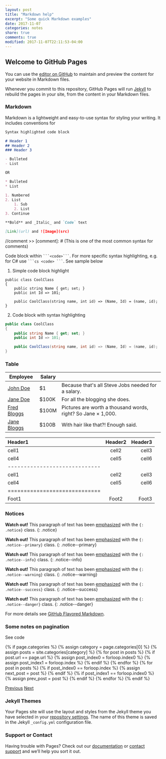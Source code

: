 ```yaml
---
layout: post
title: "Markdown help"
excerpt: "Some quick Markdown examples"
date: 2017-11-07
categories: notes
share: true
comments: true
modified: 2017-11-07T22:11:53-04:00
---
```


## Welcome to GitHub Pages

You can use the [editor on GitHub](https://github.com/chakrabar/chakrabar.github.io/edit/master/README.md) to maintain and preview the content for your website in Markdown files.

Whenever you commit to this repository, GitHub Pages will run [Jekyll](https://jekyllrb.com/) to rebuild the pages in your site, from the content in your Markdown files.

### Markdown

Markdown is a lightweight and easy-to-use syntax for styling your writing. It includes conventions for

```markdown
Syntax highlighted code block

# Header 1
## Header 2
### Header 3

- Bulleted
- List

OR

* Bulleted
* List

1. Numbered
2. List
    1. Sub
    2. List
3. Continue

**Bold** and _Italic_ and `Code` text

[Link](url) and ![Image](src)

```

//comment >> [comment]: # (This is one of the most common syntax for comments)

Code block within `` ```<code>``` ``. For more specific syntax highlighting, e.g. for C# use `` ```cs <code> ``` ``. See sample below

1. Simple code block highlight
```
public class CoolClass
{
    public string Name { get; set; }
    public int Id => 101;

    public CoolClass(string name, int id) => (Name, Id) = (name, id);
}
```

2. Code block with syntax highlighting
```cs
public class CoolClass
{
    public string Name { get; set; }
    public int Id => 101;

    public CoolClass(string name, int id) => (Name, Id) = (name, id);
}
```

### Table


| Employee         | Salary |                                                              |
|------------------|--------|--------------------------------------------------------------|
| [John Doe](#)    | $1     | Because that's all Steve Jobs needed for a salary.           |
| [Jane Doe](#)    | $100K  | For all the blogging she does.                               |
| [Fred Bloggs](#) | $100M  | Pictures are worth a thousand words, right? So Jane × 1,000. |
| [Jane Bloggs](#) | $100B  | With hair like that?! Enough said.                           |


| Header1 | Header2 | Header3 |
|:--------|:-------:|--------:|
| cell1   | cell2   | cell3   |
| cell4   | cell5   | cell6   |
|-----------------------------|
| cell1   | cell2   | cell3   |
| cell4   | cell5   | cell6   |
|=============================|
| Foot1   | Foot2   | Foot3   |

### Notices

**Watch out!** This paragraph of text has been [emphasized](#) with the `{: .notice}` class.
{: .notice}

**Watch out!** This paragraph of text has been [emphasized](#) with the `{: .notice--primary}` class.
{: .notice--primary}

**Watch out!** This paragraph of text has been [emphasized](#) with the `{: .notice--info}` class.
{: .notice--info}

**Watch out!** This paragraph of text has been [emphasized](#) with the `{: .notice--warning}` class.
{: .notice--warning}

**Watch out!** This paragraph of text has been [emphasized](#) with the `{: .notice--success}` class.
{: .notice--success}

**Watch out!** This paragraph of text has been [emphasized](#) with the `{: .notice--danger}` class.
{: .notice--danger}

For more details see [GitHub Flavored Markdown](https://guides.github.com/features/mastering-markdown/).

### Some notes on pagination

See code

<!--original pagination //moved above by Arghya
    <nav class="pagination" role="navigation">
      {% if page.previous %}
        <a href="{{ site.url }}{{ page.previous.url }}" class="btn" title="{{ page.previous.title }}">Previous</a>
      {% endif %}
      {% if page.next %}
        <a href="{{ site.url }}{{ page.next.url }}" class="btn" title="{{ page.next.title }}">Next</a>
      {% endif %}
    </nav><!-- /.pagination -->

<!-- BUGGY pagination, that retricts to same category, but cannot skip over
<nav class="pagination" role="navigation">
    {% if page.previous and page.previous.categories.first == page.categories.first %}
    <div class="prev">
        <a href="{{ site.url }}{{ page.previous.url }}" class="btn" title="{{ page.previous.title }}">Previous</a>
        <span>{{ page.previous.title }}</span>
    </div>
    {% endif %}
    {% if page.next and page.next.categories.first == page.categories.first %}
    <div class="next">
        <a href="{{ site.url }}{{ page.next.url }}" class="btn" title="{{ page.next.title }}">Next</a>
        <span>{{ page.next.title }}</span>
    </div>
    {% endif %}
</nav><!-- /.pagination -->

<!--Future fix, when the cuurent one fails to skip over post from another category-->
<!-- https://github.com/jekyll/jekyll/issues/260 -->
{% if page.categories %}
{% assign category = page.categories[0] %}
{% assign posts = site.categories[category] %}
{% for post in posts %}
    {% if post.url == page.url %}
    {% assign post_index0 = forloop.index0 %}
    {% assign post_index1 = forloop.index %}
    {% endif %}
{% endfor %}
{% for post in posts %}
    {% if post_index0 == forloop.index %}
    {% assign next_post = post %}
    {% endif %}
    {% if post_index1 == forloop.index0 %}
    {% assign prev_post = post %}
    {% endif %}
{% endfor %}
{% endif %}

<nav class="pagination" role="navigation">
    <a href="{{ site.url }}{{ prev_post.url }}" class="btn" title="{{ prev_post.title }}">Previous</a>
    <a href="{{ site.url }}{{ next_post.url }}" class="btn" title="{{ next_post.title }}">Next</a>
</nav>

### Jekyll Themes

Your Pages site will use the layout and styles from the Jekyll theme you have selected in your [repository settings](https://github.com/chakrabar/chakrabar.github.io/settings). The name of this theme is saved in the Jekyll `_config.yml` configuration file.

### Support or Contact

Having trouble with Pages? Check out our [documentation](https://help.github.com/categories/github-pages-basics/) or [contact support](https://github.com/contact) and we’ll help you sort it out.
